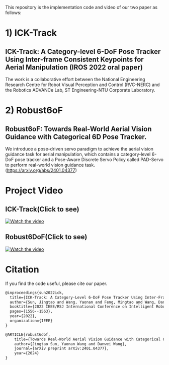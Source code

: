 This repository is the implementation code and video of our two paper as follows:

# 1) ICK-Track
## ICK-Track: A Category-level 6-DoF Pose Tracker Using Inter-frame Consistent Keypoints for Aerial Manipulation (IROS 2022 oral paper)

The work is a collaborative effort between the National Engineering Research Centre for Robot Visual Perception and Control (RVC-NERC) and the Robotics ADVANCe Lab, ST Engineering-NTU Corporate Laboratory.

# 2) Robust6oF
## Robust6oF: Towards Real-World Aerial Vision Guidance with Categorical 6D Pose Tracker.
We introduce a pose-driven servo paradigm to achieve the aerial vision guidance task for aerial manipulation, which contains a category-level 6-DoF pose tracker and a Pose-Aware Discrete Servo Policy called PAD-Servo to perform real-world vision guidance task. (https://arxiv.org/abs/2401.04377)
# Project Video
## ICK-Track(Click to see)
[![Watch the video](https://img.youtube.com/vi/TDmsd99Apzc/maxresdefault.jpg)](https://youtu.be/TDmsd99Apzc)
## Robust6DoF(Click to see)
[![Watch the video](https://img.youtube.com/vi/cpRADMlv4kE/maxresdefault.jpg)](https://youtu.be/cpRADMlv4kE)

# Citation
If you find the code useful, please cite our paper.
```latex
@inproceedings{sun2022ick,
  title={ICK-Track: A Category-Level 6-DoF Pose Tracker Using Inter-Frame Consistent Keypoints for Aerial Manipulation},
  author={Sun, Jingtao and Wang, Yaonan and Feng, Mingtao and Wang, Danwei and Zhao, Jiawen and Stachniss, Cyrill and Chen, Xieyuanli},
  booktitle={2022 IEEE/RSJ International Conference on Intelligent Robots and Systems (IROS)},
  pages={1556--1563},
  year={2022},
  organization={IEEE}
}

@ARTICLE{robust6dof,
	title={Towards Real-World Aerial Vision Guidance with Categorical 6D Pose Tracker},
	author={Jingtao Sun, Yaonan Wang and Danwei Wang},
	journal={arXiv preprint arXiv:2401.04377},
	year={2024}
}
```


